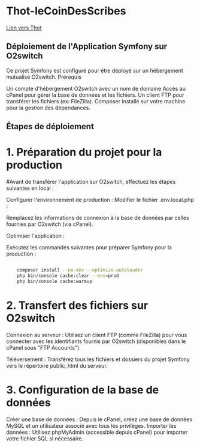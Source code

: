 # Thot-leCoinDesScribes
[Lien vers Thot](http://www.sanaa-thot.simploncertif.fr) 

## Déploiement de l'Application Symfony sur O2switch

Ce projet Symfony est configuré pour être déployé sur un hébergement mutualisé O2switch.
Prérequis

Un compte d'hébergement O2switch avec un nom de domaine
Accès au cPanel pour gérer la base de données et les fichiers.
Un client FTP pour transférer les fichiers (ex: FileZilla).
Composer installé sur votre machine pour la gestion des dépendances.

## Étapes de déploiement
# 1. Préparation du projet pour la production

#Avant de transférer l'application sur O2switch, effectuez les étapes suivantes en local :

Configurer l'environnement de production :
    Modifier le fichier .env.local.php :


Remplacez les informations de connexion à la base de données par celles fournies par O2switch (via cPanel).

Optimiser l'application :

Exécutez les commandes suivantes pour préparer Symfony pour la production :

```bash

    composer install --no-dev --optimize-autoloader
    php bin/console cache:clear --env=prod
    php bin/console cache:warmup
``` 

# 2. Transfert des fichiers sur O2switch

Connexion au serveur :
  Utilisez un client FTP (comme FileZilla) pour vous connecter avec les identifiants fournis par O2switch (disponibles dans le cPanel sous "FTP Accounts").

Téléversement :
  Transférez tous les fichiers et dossiers du projet Symfony vers le répertoire public_html du serveur.

# 3. Configuration de la base de données

Créer une base de données :
  Depuis le cPanel, créez une base de données MySQL et un utilisateur associé avec tous les privilèges.
Importer les données :
  Utilisez phpMyAdmin (accessible depuis cPanel) pour importer votre fichier SQL si nécessaire.


